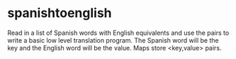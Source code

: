 # spanishtoenglish
Read in a list of Spanish words with English equivalents and use the pairs to write a basic low level translation program.  The Spanish word will be the key and the English word will be the value.   Maps store &lt;key,value> pairs.
